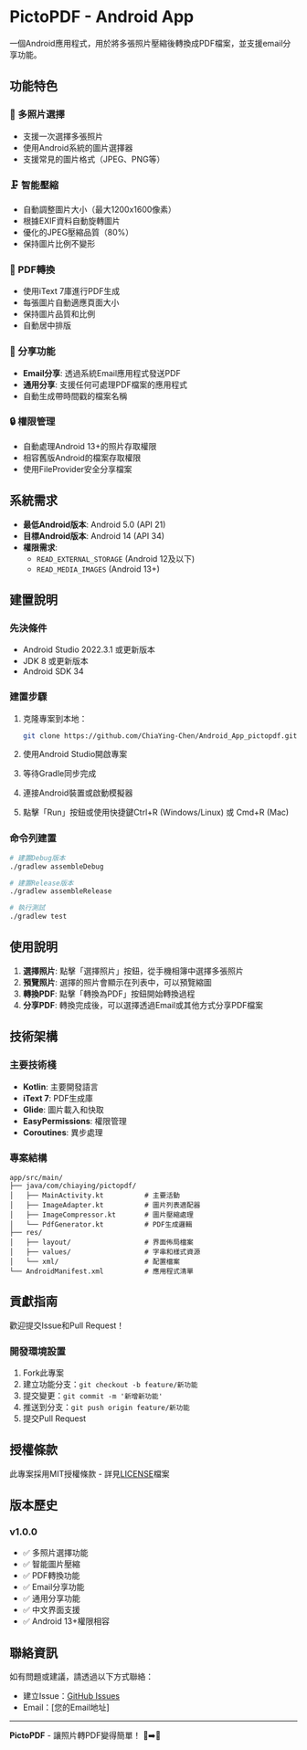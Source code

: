 # PictoPDF - Android App

一個Android應用程式，用於將多張照片壓縮後轉換成PDF檔案，並支援email分享功能。

## 功能特色

### 📸 多照片選擇
- 支援一次選擇多張照片
- 使用Android系統的圖片選擇器
- 支援常見的圖片格式（JPEG、PNG等）

### 🗜️ 智能壓縮
- 自動調整圖片大小（最大1200x1600像素）
- 根據EXIF資料自動旋轉圖片
- 優化的JPEG壓縮品質（80%）
- 保持圖片比例不變形

### 📄 PDF轉換
- 使用iText 7庫進行PDF生成
- 每張圖片自動適應頁面大小
- 保持圖片品質和比例
- 自動居中排版

### 📧 分享功能
- **Email分享**: 透過系統Email應用程式發送PDF
- **通用分享**: 支援任何可處理PDF檔案的應用程式
- 自動生成帶時間戳的檔案名稱

### 🔒 權限管理
- 自動處理Android 13+的照片存取權限
- 相容舊版Android的檔案存取權限
- 使用FileProvider安全分享檔案

## 系統需求

- **最低Android版本**: Android 5.0 (API 21)
- **目標Android版本**: Android 14 (API 34)
- **權限需求**:
  - `READ_EXTERNAL_STORAGE` (Android 12及以下)
  - `READ_MEDIA_IMAGES` (Android 13+)

## 建置說明

### 先決條件
- Android Studio 2022.3.1 或更新版本
- JDK 8 或更新版本
- Android SDK 34

### 建置步驟
1. 克隆專案到本地：
   ```bash
   git clone https://github.com/ChiaYing-Chen/Android_App_pictopdf.git
   ```

2. 使用Android Studio開啟專案

3. 等待Gradle同步完成

4. 連接Android裝置或啟動模擬器

5. 點擊「Run」按鈕或使用快捷鍵Ctrl+R (Windows/Linux) 或 Cmd+R (Mac)

### 命令列建置
```bash
# 建置Debug版本
./gradlew assembleDebug

# 建置Release版本
./gradlew assembleRelease

# 執行測試
./gradlew test
```

## 使用說明

1. **選擇照片**: 點擊「選擇照片」按鈕，從手機相簿中選擇多張照片
2. **預覽照片**: 選擇的照片會顯示在列表中，可以預覽縮圖
3. **轉換PDF**: 點擊「轉換為PDF」按鈕開始轉換過程
4. **分享PDF**: 轉換完成後，可以選擇透過Email或其他方式分享PDF檔案

## 技術架構

### 主要技術棧
- **Kotlin**: 主要開發語言
- **iText 7**: PDF生成庫
- **Glide**: 圖片載入和快取
- **EasyPermissions**: 權限管理
- **Coroutines**: 異步處理

### 專案結構
```
app/src/main/
├── java/com/chiaying/pictopdf/
│   ├── MainActivity.kt          # 主要活動
│   ├── ImageAdapter.kt          # 圖片列表適配器
│   ├── ImageCompressor.kt       # 圖片壓縮處理
│   └── PdfGenerator.kt          # PDF生成邏輯
├── res/
│   ├── layout/                  # 界面佈局檔案
│   ├── values/                  # 字串和樣式資源
│   └── xml/                     # 配置檔案
└── AndroidManifest.xml          # 應用程式清單
```

## 貢獻指南

歡迎提交Issue和Pull Request！

### 開發環境設置
1. Fork此專案
2. 建立功能分支：`git checkout -b feature/新功能`
3. 提交變更：`git commit -m '新增新功能'`
4. 推送到分支：`git push origin feature/新功能`
5. 提交Pull Request

## 授權條款

此專案採用MIT授權條款 - 詳見[LICENSE](LICENSE)檔案

## 版本歷史

### v1.0.0
- ✅ 多照片選擇功能
- ✅ 智能圖片壓縮
- ✅ PDF轉換功能
- ✅ Email分享功能
- ✅ 通用分享功能
- ✅ 中文界面支援
- ✅ Android 13+權限相容

## 聯絡資訊

如有問題或建議，請透過以下方式聯絡：
- 建立Issue：[GitHub Issues](https://github.com/ChiaYing-Chen/Android_App_pictopdf/issues)
- Email：[您的Email地址]

---

**PictoPDF** - 讓照片轉PDF變得簡單！ 📸➡️📄